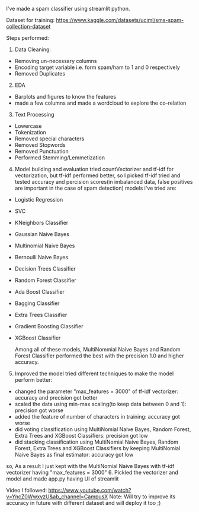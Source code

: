 I've made a spam classifier using streamlit python.

Dataset for training: https://www.kaggle.com/datasets/uciml/sms-spam-collection-dataset

Steps performed:
1. Data Cleaning: 
  - Removing un-necessary columns
  - Encoding target variable i.e. form spam/ham to 1 and 0 respectively
  - Removed Duplicates
2. EDA
  - Barplots and figures to know the features
  - made a few columns and made a wordcloud to explore the co-relation
3. Text Processing
  - Lowercase
  - Tokenization
  - Removed special characters
  - Removed Stopwords
  - Removed Punctuation
  - Performed Stemming/Lemmetization
4. Model building and evaluation
  tried countVectorizer and tf-idf for vectorization, but tf-idf performed better, so I picked tf-idf
  tried and tested accuracy and percision scores(in imbalanced data, false positives are important in the case of spam detection)
  models i've tried are:
  - Logistic Regression
  - SVC
  - KNeighbors Classifier
  - Gaussian Naive Bayes
  - Multinomial Naive Bayes
  - Bernoulli Naive Bayes
  - Decision Trees Classifier
  - Random Forest Classifier
  - Ada Boost Classifier
  - Bagging Classifier
  - Extra Trees Classifier
  - Gradient Boosting Classifier
  - XGBoost Classifier

    Among all of these models, MultiNommial Naive Bayes and Random Forest Classifier performed the best with the precision 1.0 and higher accuracy.
5. Improved the model
  tried different techniques to make the model perform better:
  - changed the parameter "max_features = 3000" of tf-idf vectorizer: accuracy and precision got better
  - scaled the data using min-max scaling(to keep data between 0 and 1): precision got worse
  - added the feature of number of characters in training: accuracy got worse
  - did voting classification using MultiNomial Naive Bayes, Random Forest, Extra Trees and XGBoost Classifiers: precision got low
  - did stacking classification using MultiNomial Naive Bayes, Random Forest, Extra Trees and XGBoost Classifiers by keeping MultiNomial Naive Bayes as final estimator: accuracy got low

  so, As a result I just kept with the MultiNomial Naive Bayes with tf-idf vectorizer having "max_features = 3000"
6. Pickled the vectorizer and model and made app.py having UI of streamlit

Video I followed: https://www.youtube.com/watch?v=YncZ0WwxyzU&ab_channel=CampusX
Note: Will try to improve its accuracy in future with different dataset and will deploy it too ;)
